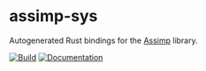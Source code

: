 # assimp-sys
Autogenerated Rust bindings for the [Assimp](http://www.assimp.org/) library.

[![Build](https://github.com/virtualritz/assimp-sys/workflows/Build/badge.svg)](https://github.com/virtualritz/assimp-sys/actions)
[![Documentation](https://docs.rs/assimp-sys/badge.svg)](https://docs.rs/assimp-sys)
